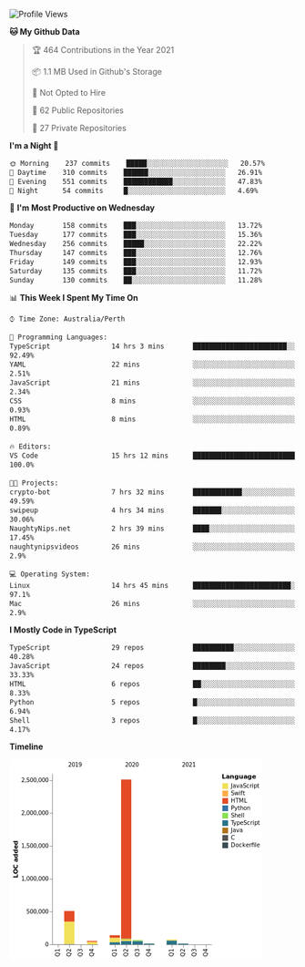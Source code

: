<!--START_SECTION:waka-->
![Profile Views](http://img.shields.io/badge/Profile%20Views-0-blue)

**🐱 My Github Data** 

> 🏆 464 Contributions in the Year 2021
 > 
> 📦 1.1 MB Used in Github's Storage 
 > 
> 🚫 Not Opted to Hire
 > 
> 📜 62 Public Repositories 
 > 
> 🔑 27 Private Repositories  
 > 
**I'm a Night 🦉** 

```text
🌞 Morning    237 commits    █████░░░░░░░░░░░░░░░░░░░░   20.57% 
🌆 Daytime    310 commits    ██████░░░░░░░░░░░░░░░░░░░   26.91% 
🌃 Evening    551 commits    ████████████░░░░░░░░░░░░░   47.83% 
🌙 Night      54 commits     █░░░░░░░░░░░░░░░░░░░░░░░░   4.69%

```
📅 **I'm Most Productive on Wednesday** 

```text
Monday       158 commits    ███░░░░░░░░░░░░░░░░░░░░░░   13.72% 
Tuesday      177 commits    ███░░░░░░░░░░░░░░░░░░░░░░   15.36% 
Wednesday    256 commits    █████░░░░░░░░░░░░░░░░░░░░   22.22% 
Thursday     147 commits    ███░░░░░░░░░░░░░░░░░░░░░░   12.76% 
Friday       149 commits    ███░░░░░░░░░░░░░░░░░░░░░░   12.93% 
Saturday     135 commits    ███░░░░░░░░░░░░░░░░░░░░░░   11.72% 
Sunday       130 commits    ██░░░░░░░░░░░░░░░░░░░░░░░   11.28%

```


📊 **This Week I Spent My Time On** 

```text
⌚︎ Time Zone: Australia/Perth

💬 Programming Languages: 
TypeScript               14 hrs 3 mins       ███████████████████████░░   92.49% 
YAML                     22 mins             ░░░░░░░░░░░░░░░░░░░░░░░░░   2.51% 
JavaScript               21 mins             ░░░░░░░░░░░░░░░░░░░░░░░░░   2.34% 
CSS                      8 mins              ░░░░░░░░░░░░░░░░░░░░░░░░░   0.93% 
HTML                     8 mins              ░░░░░░░░░░░░░░░░░░░░░░░░░   0.89%

🔥 Editors: 
VS Code                  15 hrs 12 mins      █████████████████████████   100.0%

🐱‍💻 Projects: 
crypto-bot               7 hrs 32 mins       ████████████░░░░░░░░░░░░░   49.59% 
swipeup                  4 hrs 34 mins       ███████░░░░░░░░░░░░░░░░░░   30.06% 
NaughtyNips.net          2 hrs 39 mins       ████░░░░░░░░░░░░░░░░░░░░░   17.45% 
naughtynipsvideos        26 mins             ░░░░░░░░░░░░░░░░░░░░░░░░░   2.9%

💻 Operating System: 
Linux                    14 hrs 45 mins      ████████████████████████░   97.1% 
Mac                      26 mins             ░░░░░░░░░░░░░░░░░░░░░░░░░   2.9%

```

**I Mostly Code in TypeScript** 

```text
TypeScript               29 repos            ██████████░░░░░░░░░░░░░░░   40.28% 
JavaScript               24 repos            ████████░░░░░░░░░░░░░░░░░   33.33% 
HTML                     6 repos             ██░░░░░░░░░░░░░░░░░░░░░░░   8.33% 
Python                   5 repos             █░░░░░░░░░░░░░░░░░░░░░░░░   6.94% 
Shell                    3 repos             █░░░░░░░░░░░░░░░░░░░░░░░░   4.17%

```


**Timeline**

![Chart not found](https://raw.githubusercontent.com/NWylynko/NWylynko/main/charts/bar_graph.png) 


<!--END_SECTION:waka-->
